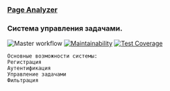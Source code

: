 
### <a href="http://php-project-lvl4.herokuapp.com/" target="_blank">Page Analyzer</a>

### Система управления задачами.

![Master workflow](https://github.com/matveevsa/php-project-lvl4/workflows/Master%20workflow/badge.svg) [![Maintainability](https://api.codeclimate.com/v1/badges/dabbb854b4f0f4fcee34/maintainability)](https://codeclimate.com/github/matveevsa/php-project-lvl4/maintainability) [![Test Coverage](https://api.codeclimate.com/v1/badges/dabbb854b4f0f4fcee34/test_coverage)](https://codeclimate.com/github/matveevsa/php-project-lvl4/test_coverage)

```
Основные возможности системы:
Регистрация
Аутентификация
Управление задачами
Фильтрация
```